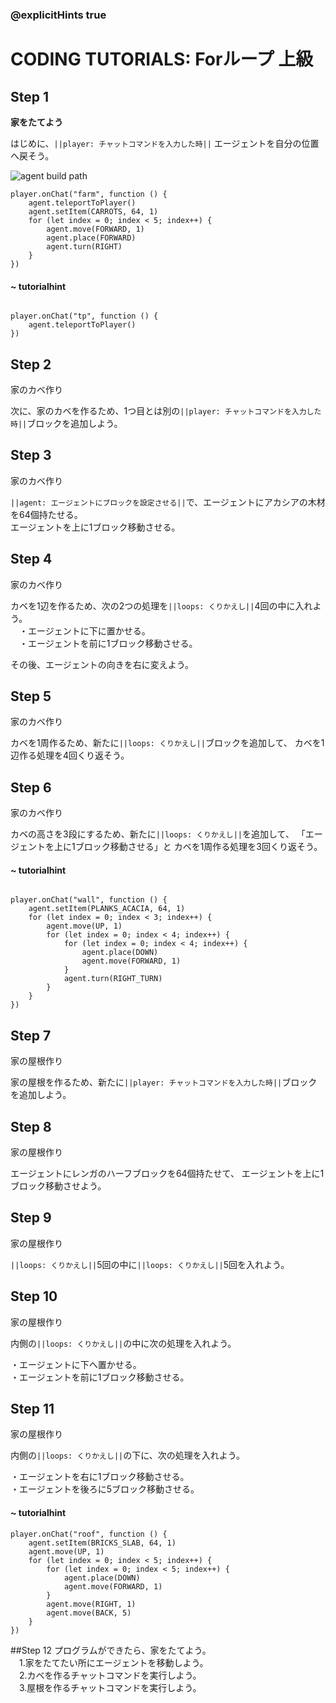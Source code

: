 ### @explicitHints true

# CODING TUTORIALS: Forループ 上級

## Step 1
**家をたてよう**

はじめに、``||player: チャットコマンドを入力した時||`` エージェントを自分の位置へ戻そう。

![agent build path](https://teck89.xsrv.jp/MEE_tutorial/img/forloops_expert.png)


```ghost
player.onChat("farm", function () {
    agent.teleportToPlayer()
    agent.setItem(CARROTS, 64, 1)
    for (let index = 0; index < 5; index++) {
        agent.move(FORWARD, 1)
        agent.place(FORWARD)
        agent.turn(RIGHT)
    }
})

``` 
#### ~ tutorialhint

```block

player.onChat("tp", function () {
    agent.teleportToPlayer()
})

``` 

## Step 2
家のカベ作り

次に、家のカベを作るため、1つ目とは別の``||player: チャットコマンドを入力した時||``ブロックを追加しよう。 

## Step 3
家のカベ作り

``||agent: エージェントにブロックを設定させる||``で、エージェントにアカシアの木材を64個持たせる。  
エージェントを上に1ブロック移動させる。

## Step 4
家のカベ作り

カベを1辺を作るため、次の2つの処理を``||loops: くりかえし||``4回の中に入れよう。    
　・エージェントに下に置かせる。  
　・エージェントを前に1ブロック移動させる。

その後、エージェントの向きを右に変えよう。

## Step 5
家のカベ作り

カベを1周作るため、新たに``||loops: くりかえし||``ブロックを追加して、
カベを1辺作る処理を4回くり返そう。

## Step 6
家のカベ作り

カベの高さを3段にするため、新たに``||loops: くりかえし||``を追加して、
「エージェントを上に1ブロック移動させる」と
カベを1周作る処理を3回くり返そう。

#### ~ tutorialhint

```block

player.onChat("wall", function () {
    agent.setItem(PLANKS_ACACIA, 64, 1)
    for (let index = 0; index < 3; index++) {
        agent.move(UP, 1)
        for (let index = 0; index < 4; index++) {
            for (let index = 0; index < 4; index++) {
                agent.place(DOWN)
                agent.move(FORWARD, 1)
            }
            agent.turn(RIGHT_TURN)
        }
    }
})

``` 

## Step 7
家の屋根作り

家の屋根を作るため、新たに``||player: チャットコマンドを入力した時||``ブロックを追加しよう。 


## Step 8
家の屋根作り

エージェントにレンガのハーフブロックを64個持たせて、
エージェントを上に1ブロック移動させよう。

## Step 9
家の屋根作り

``||loops: くりかえし||``5回の中に``||loops: くりかえし||``5回を入れよう。

## Step 10
家の屋根作り

内側の``||loops: くりかえし||``の中に次の処理を入れよう。

・エージェントに下へ置かせる。  
・エージェントを前に1ブロック移動させる。

## Step 11
家の屋根作り

内側の``||loops: くりかえし||``の下に、次の処理を入れよう。

・エージェントを右に1ブロック移動させる。  
・エージェントを後ろに5ブロック移動させる。


#### ~ tutorialhint
```blocks
player.onChat("roof", function () {
    agent.setItem(BRICKS_SLAB, 64, 1)
    agent.move(UP, 1)
    for (let index = 0; index < 5; index++) {
        for (let index = 0; index < 5; index++) {
            agent.place(DOWN)
            agent.move(FORWARD, 1)
        }
        agent.move(RIGHT, 1)
        agent.move(BACK, 5)
    }
})
```

##Step 12
プログラムができたら、家をたてよう。  
　1.家をたてたい所にエージェントを移動しよう。  
　2.カベを作るチャットコマンドを実行しよう。  
　3.屋根を作るチャットコマンドを実行しよう。